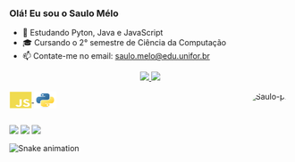 ### Olá! Eu sou o Saulo Mélo

- 🌱 Estudando Pyton, Java e JavaScript
- 🎓 Cursando o 2° semestre de Ciência da Computação
- 📫 Contate-me no email: saulo.melo@edu.unifor.br

<div align="center">
  <a href="https://github.com/saulomelo">
  <img height="130em" src="https://github-readme-stats.vercel.app/api?username=Saulomelo&show_icons=true&theme=tokyonight&include_all_commits=true&count_private=true"/>
  <img height="130em" src="https://github-readme-stats.vercel.app/api/top-langs/?username=Saulomelo&layout=compact&langs_count=7&theme=tokyonight"/>
</div>
<div style="display: inline_block"><br>
  <img align="center" alt="Saulo-Js" height="30" width="40" src="https://raw.githubusercontent.com/devicons/devicon/master/icons/javascript/javascript-plain.svg">
  <img align="center" alt="Saulo-Python" height="30" width="40" src="https://raw.githubusercontent.com/devicons/devicon/master/icons/python/python-original.svg">
  <img align="right" alt="Saulo-pic" height="150" style="border-radius:50px;" src="https://cdn.discordapp.com/attachments/871486413378580520/939870027681775626/ansbm.gif">
</div>
  
  ##
  
  <div> 
  <a href="https://www.instagram.com/_melosaulo/" target="_blank"><img src="https://img.shields.io/badge/-Instagram-%23E4405F?style=for-the-badge&logo=instagram&logoColor=white" target="_blank"></a>
  <a href = "mailto:saulo.melo@edu.unifor.br"><img src="https://img.shields.io/badge/-Gmail-%23333?style=for-the-badge&logo=gmail&logoColor=white" target="_blank"></a>
  <a href="https://www.linkedin.com/in/saulo-melo/" target="_blank"><img src="https://img.shields.io/badge/-LinkedIn-%230077B5?style=for-the-badge&logo=linkedin&logoColor=white" target="_blank"></a> 
 
  ![Snake animation](https://github.com/Saulomelo/snake/blob/output/github-contribution-grid-snake.svg)
 
</div>
